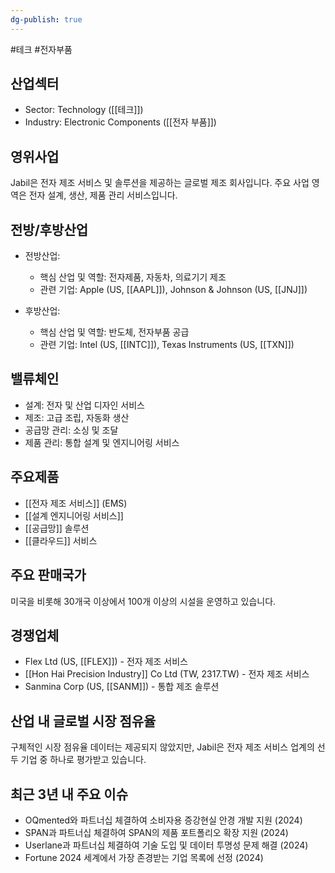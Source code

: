```yaml
---
dg-publish: true
---
```

#테크 #전자부품 

## 산업섹터

- Sector: Technology ([[테크]])
- Industry: Electronic Components ([[전자 부품]])

## 영위사업

Jabil은 전자 제조 서비스 및 솔루션을 제공하는 글로벌 제조 회사입니다. 주요 사업 영역은 전자 설계, 생산, 제품 관리 서비스입니다.

## 전방/후방산업

- 전방산업:
    
    - 핵심 산업 및 역할: 전자제품, 자동차, 의료기기 제조
    - 관련 기업: Apple (US, [[AAPL]]), Johnson & Johnson (US, [[JNJ]])
    
- 후방산업:
    
    - 핵심 산업 및 역할: 반도체, 전자부품 공급
    - 관련 기업: Intel (US, [[INTC]]), Texas Instruments (US, [[TXN]])
    

## 밸류체인

- 설계: 전자 및 산업 디자인 서비스
- 제조: 고급 조립, 자동화 생산
- 공급망 관리: 소싱 및 조달
- 제품 관리: 통합 설계 및 엔지니어링 서비스

## 주요제품

- [[전자 제조 서비스]] (EMS)
- [[설계 엔지니어링 서비스]]
- [[공급망]] 솔루션
- [[클라우드]] 서비스

## 주요 판매국가

미국을 비롯해 30개국 이상에서 100개 이상의 시설을 운영하고 있습니다.

## 경쟁업체

- Flex Ltd (US, [[FLEX]]) - 전자 제조 서비스
- [[Hon Hai Precision Industry]] Co Ltd (TW, 2317.TW) - 전자 제조 서비스
- Sanmina Corp (US, [[SANM]]) - 통합 제조 솔루션

## 산업 내 글로벌 시장 점유율

구체적인 시장 점유율 데이터는 제공되지 않았지만, Jabil은 전자 제조 서비스 업계의 선두 기업 중 하나로 평가받고 있습니다.

## 최근 3년 내 주요 이슈

- OQmented와 파트너십 체결하여 소비자용 증강현실 안경 개발 지원 (2024)
- SPAN과 파트너십 체결하여 SPAN의 제품 포트폴리오 확장 지원 (2024)
- Userlane과 파트너십 체결하여 기술 도입 및 데이터 투명성 문제 해결 (2024)
- Fortune 2024 세계에서 가장 존경받는 기업 목록에 선정 (2024)